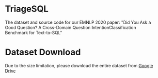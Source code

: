 # TriageSQL
The dataset and source code for our EMNLP 2020 paper: "Did You Ask a Good Question? A Cross-Domain Question IntentionClassification Benchmark for Text-to-SQL"

# Dataset Download
Due to the size limitation, please download the entire dataset from [Google Drive](https://drive.google.com/file/d/1BVRu8Qy2yt8UDfONz3_1di3brgzdGGZQ/view?usp=sharing)
